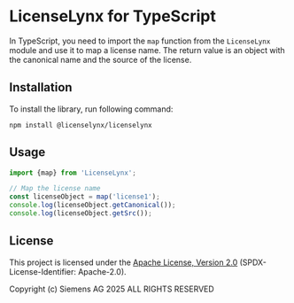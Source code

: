 # LicenseLynx for TypeScript

In TypeScript, you need to import the ``map`` function from the ``LicenseLynx`` module and use it to map a license name.
The return value is an object with the canonical name and the source of the license.

## Installation

To install the library, run following command:

```shell
npm install @licenselynx/licenselynx
```

## Usage

```typescript
import {map} from 'LicenseLynx';

// Map the license name
const licenseObject = map('license1');
console.log(licenseObject.getCanonical());
console.log(licenseObject.getSrc());
```

## License

This project is licensed under the [Apache License, Version 2.0](../LICENSE.md) (SPDX-License-Identifier: Apache-2.0).

Copyright (c) Siemens AG 2025 ALL RIGHTS RESERVED
